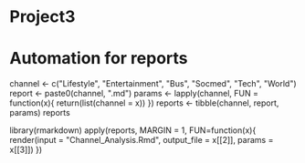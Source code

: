 # Project3

# Automation for reports
channel <- c("Lifestyle", "Entertainment", "Bus", "Socmed", "Tech", "World")
report <- paste0(channel, ".md")
params <- lapply(channel, FUN = function(x){
  return(list(channel = x))
})
reports <- tibble(channel, report, params)
reports

library(rmarkdown)
apply(reports, MARGIN = 1, FUN=function(x){
  render(input = "Channel_Analysis.Rmd", output_file = x[[2]], params = x[[3]])
})

